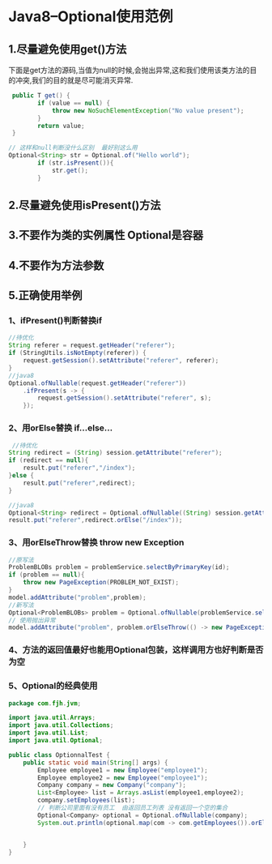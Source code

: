 # Java8–Optional使用范例

## 1.尽量避免使用get()方法

下面是get方法的源码,当值为null的时候,会抛出异常,这和我们使用该类方法的目的冲突,我们的目的就是尽可能消灭异常.

```java
 public T get() {
        if (value == null) {
            throw new NoSuchElementException("No value present");
        }
        return value;
 }
```

```java
// 这样和null判断没什么区别  最好别这么用 
Optional<String> str = Optional.of("Hello world");
        if (str.isPresent()){
            str.get();
        }

```

## 2.尽量避免使用isPresent()方法

## 3.不要作为类的实例属性  Optional是容器

## 4.不要作为方法参数

## 5.正确使用举例

### 1、ifPresent()判断替换if

```java
//待优化
String referer = request.getHeader("referer");
if (StringUtils.isNotEmpty(referer)) {
    request.getSession().setAttribute("referer", referer);
}
//java8
Optional.ofNullable(request.getHeader("referer"))
    .ifPresent(s -> {
        request.getSession().setAttribute("referer", s);
    });

```

### 2、用orElse替换 if...else...

```java
 //待优化
String redirect = (String) session.getAttribute("referer");
if (redirect == null){
    result.put("referer","/index"); 
}else {
    result.put("referer",redirect);
}

//java8
Optional<String> redirect = Optional.ofNullable((String) session.getAttribute("referer"));
result.put("referer",redirect.orElse("/index"));

```

### 3、用orElseThrow替换 throw new Exception

```java
//原写法
ProblemBLOBs problem = problemService.selectByPrimaryKey(id);
if (problem == null){
    throw new PageException(PROBLEM_NOT_EXIST);
}
model.addAttribute("problem",problem);
//新写法
Optional<ProblemBLOBs> problem = Optional.ofNullable(problemService.selectByPrimaryKey(id));
// 使用抛出异常
model.addAttribute("problem", problem.orElseThrow(() -> new PageException(PROBLEM_NOT_EXIST)));

```

### 4、方法的返回值最好也能用Optional包装，这样调用方也好判断是否为空

### 5、Optional的经典使用

```java
package com.fjh.jvm;

import java.util.Arrays;
import java.util.Collections;
import java.util.List;
import java.util.Optional;

public class OptionnalTest {
    public static void main(String[] args) {
        Employee employee1 = new Employee("employee1");
        Employee employee2 = new Employee("employee1");
        Company company = new Company("company");
        List<Employee> list = Arrays.asList(employee1,employee2);
        company.setEmployees(list);
        // 判断公司里面有没有员工  由返回员工列表 没有返回一个空的集合
        Optional<Company> optional = Optional.ofNullable(company);
        System.out.println(optional.map(com -> com.getEmployees()).orElse(Collections.emptyList()));


    }
}

```


